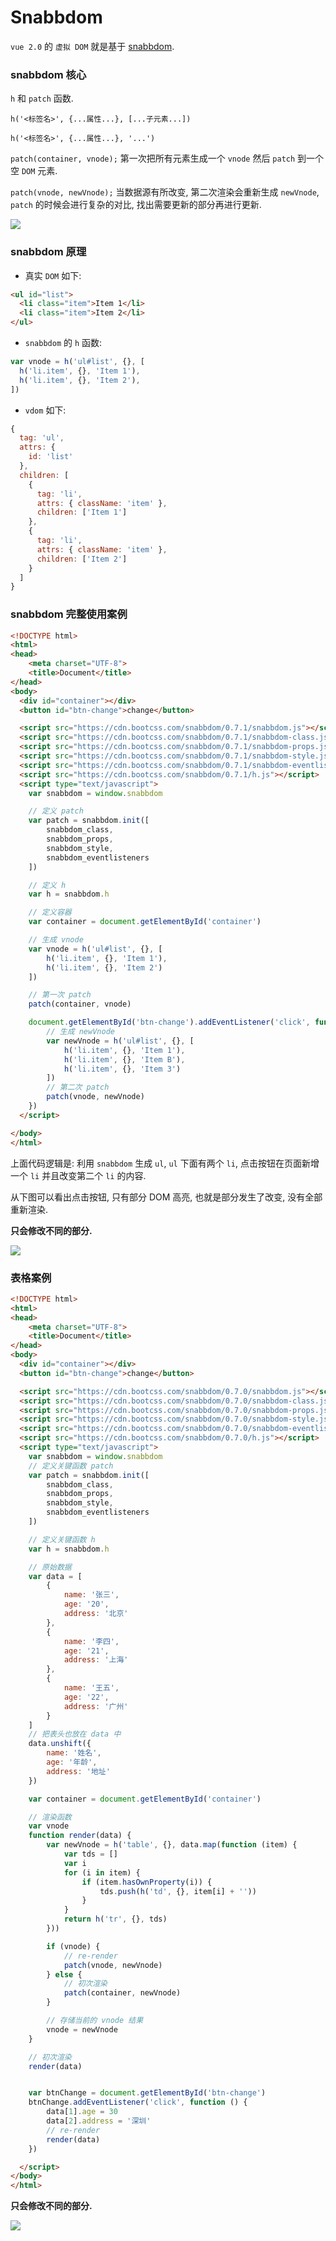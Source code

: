 # Snabbdom

`vue 2.0` 的 `虚拟 DOM` 就是基于 [snabbdom](https://github.com/snabbdom/snabbdom).

### snabbdom 核心

`h` 和 `patch` 函数.

`h('<标签名>', {...属性...}, [...子元素...])`

`h('<标签名>', {...属性...}, '...')`

`patch(container, vnode);` 第一次把所有元素生成一个 `vnode` 然后 `patch` 到一个空 `DOM` 元素.

`patch(vnode, newVnode);` 当数据源有所改变, 第二次渲染会重新生成 `newVnode`, `patch` 的时候会进行复杂的对比, 找出需要更新的部分再进行更新.

![](./media/snabbdom-core.png)

### snabbdom 原理

- 真实 `DOM` 如下:

```html
<ul id="list">
  <li class="item">Item 1</li>
  <li class="item">Item 2</li>
</ul>
```

- `snabbdom` 的  `h` 函数:

```js
var vnode = h('ul#list', {}, [
  h('li.item', {}, 'Item 1'),
  h('li.item', {}, 'Item 2'),
])
```

- `vdom` 如下:

```js
{
  tag: 'ul',
  attrs: {
    id: 'list'
  },
  children: [
    {
      tag: 'li',
      attrs: { className: 'item' },
      children: ['Item 1']
    },
    {
      tag: 'li',
      attrs: { className: 'item' },
      children: ['Item 2']
    }
  ]
}
```

### snabbdom 完整使用案例

```html
<!DOCTYPE html>
<html>
<head>
    <meta charset="UTF-8">
    <title>Document</title>
</head>
<body>
  <div id="container"></div>
  <button id="btn-change">change</button>

  <script src="https://cdn.bootcss.com/snabbdom/0.7.1/snabbdom.js"></script>
  <script src="https://cdn.bootcss.com/snabbdom/0.7.1/snabbdom-class.js"></script>
  <script src="https://cdn.bootcss.com/snabbdom/0.7.1/snabbdom-props.js"></script>
  <script src="https://cdn.bootcss.com/snabbdom/0.7.1/snabbdom-style.js"></script>
  <script src="https://cdn.bootcss.com/snabbdom/0.7.1/snabbdom-eventlisteners.js"></script>
  <script src="https://cdn.bootcss.com/snabbdom/0.7.1/h.js"></script>
  <script type="text/javascript">
    var snabbdom = window.snabbdom

    // 定义 patch
    var patch = snabbdom.init([
        snabbdom_class,
        snabbdom_props,
        snabbdom_style,
        snabbdom_eventlisteners
    ])

    // 定义 h
    var h = snabbdom.h

    // 定义容器
    var container = document.getElementById('container')

    // 生成 vnode
    var vnode = h('ul#list', {}, [
        h('li.item', {}, 'Item 1'),
        h('li.item', {}, 'Item 2')
    ])

    // 第一次 patch
    patch(container, vnode)

    document.getElementById('btn-change').addEventListener('click', function () {
        // 生成 newVnode
        var newVnode = h('ul#list', {}, [
            h('li.item', {}, 'Item 1'),
            h('li.item', {}, 'Item B'),
            h('li.item', {}, 'Item 3')
        ])
        // 第二次 patch
        patch(vnode, newVnode)
    })
  </script>

</body>
</html>
```

上面代码逻辑是: 利用 `snabbdom` 生成 `ul`, `ul` 下面有两个 `li`, 点击按钮在页面新增一个 `li` 并且改变第二个 `li` 的内容.

从下图可以看出点击按钮, 只有部分 DOM 高亮, 也就是部分发生了改变, 没有全部重新渲染.

**只会修改不同的部分.**

![](./media/snabbdom-tutorial.png)

### 表格案例

```html
<!DOCTYPE html>
<html>
<head>
    <meta charset="UTF-8">
    <title>Document</title>
</head>
<body>
  <div id="container"></div>
  <button id="btn-change">change</button>

  <script src="https://cdn.bootcss.com/snabbdom/0.7.0/snabbdom.js"></script>
  <script src="https://cdn.bootcss.com/snabbdom/0.7.0/snabbdom-class.js"></script>
  <script src="https://cdn.bootcss.com/snabbdom/0.7.0/snabbdom-props.js"></script>
  <script src="https://cdn.bootcss.com/snabbdom/0.7.0/snabbdom-style.js"></script>
  <script src="https://cdn.bootcss.com/snabbdom/0.7.0/snabbdom-eventlisteners.js"></script>
  <script src="https://cdn.bootcss.com/snabbdom/0.7.0/h.js"></script>
  <script type="text/javascript">
    var snabbdom = window.snabbdom
    // 定义关键函数 patch
    var patch = snabbdom.init([
        snabbdom_class,
        snabbdom_props,
        snabbdom_style,
        snabbdom_eventlisteners
    ])

    // 定义关键函数 h
    var h = snabbdom.h

    // 原始数据
    var data = [
        {
            name: '张三',
            age: '20',
            address: '北京'
        },
        {
            name: '李四',
            age: '21',
            address: '上海'
        },
        {
            name: '王五',
            age: '22',
            address: '广州'
        }
    ]
    // 把表头也放在 data 中
    data.unshift({
        name: '姓名',
        age: '年龄',
        address: '地址'
    })

    var container = document.getElementById('container')

    // 渲染函数
    var vnode
    function render(data) {
        var newVnode = h('table', {}, data.map(function (item) {
            var tds = []
            var i
            for (i in item) {
                if (item.hasOwnProperty(i)) {
                    tds.push(h('td', {}, item[i] + ''))
                }
            }
            return h('tr', {}, tds)
        }))

        if (vnode) {
            // re-render
            patch(vnode, newVnode)
        } else {
            // 初次渲染
            patch(container, newVnode)
        }

        // 存储当前的 vnode 结果
        vnode = newVnode
    }

    // 初次渲染
    render(data)


    var btnChange = document.getElementById('btn-change')
    btnChange.addEventListener('click', function () {
        data[1].age = 30
        data[2].address = '深圳'
        // re-render
        render(data)
    })

  </script>
</body>
</html>
```

**只会修改不同的部分.**

![](./media/snabbdom-table.png)